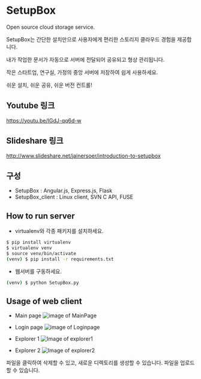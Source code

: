 # SetupBox
Open source cloud storage service.

SetupBox는 간단한 설치만으로 사용자에게 편리한 스토리지 클라우드 경험을 제공합니다.

내가 작업한 문서가 자동으로 서버에 전달되어 공유되고 형상 관리됩니다. 

작은 스타트업, 연구실, 가정의 중앙 서버에 저장하여 쉽게 사용하세요.

쉬운 설치, 쉬운 공유, 쉬운 버전 컨트롤!

## Youtube 링크
https://youtu.be/IGdJ-qq6d-w

## Slideshare 링크
http://www.slideshare.net/jainersoer/introduction-to-setupbox

## 구성
* SetupBox : Angular.js, Express.js, Flask
* SetupBox_client : Linux client, SVN C API, FUSE

## How to run server
* virtualenv와 각종 패키지를 설치하세요.
```sh
$ pip install virtualenv
$ virtualenv venv
$ source venv/bin/activate
(venv) $ pip install -r requirements.txt
```
* 웹서버를 구동하세요.
```sh
(venv) $ python SetupBox.py
```

## Usage of web client
* Main page
![image of MainPage](http://i.imgur.com/NbhBHK2.png)
 
* Login page 
![image of Loginpage](http://i.imgur.com/d2q63S0.png)

* Explorer 1
![Image of explorer1](http://i.imgur.com/gI1pOJh.png)

* Explorer 2
![Image of explorer2](http://i.imgur.com/YioF5lF.png)

파일을 클릭하여 삭제할 수 있고, 새로운 디렉토리를 생성할 수 있습니다.
파일을 업로드할 수 있습니다.
